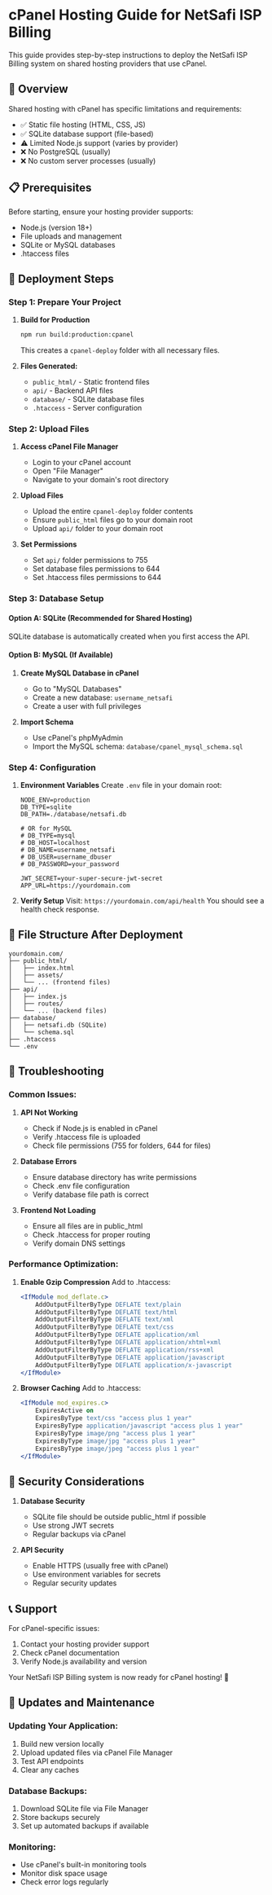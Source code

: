 # cPanel Hosting Guide for NetSafi ISP Billing

This guide provides step-by-step instructions to deploy the NetSafi ISP Billing system on shared hosting providers that use cPanel.

## 🎯 Overview

Shared hosting with cPanel has specific limitations and requirements:
- ✅ Static file hosting (HTML, CSS, JS)
- ✅ SQLite database support (file-based)
- ⚠️ Limited Node.js support (varies by provider)
- ❌ No PostgreSQL (usually)
- ❌ No custom server processes (usually)

## 📋 Prerequisites

Before starting, ensure your hosting provider supports:
- Node.js (version 18+)
- File uploads and management
- SQLite or MySQL databases
- .htaccess files

## 🚀 Deployment Steps

### Step 1: Prepare Your Project

1. **Build for Production**
   ```bash
   npm run build:production:cpanel
   ```
   This creates a `cpanel-deploy` folder with all necessary files.

2. **Files Generated:**
   - `public_html/` - Static frontend files
   - `api/` - Backend API files
   - `database/` - SQLite database files
   - `.htaccess` - Server configuration

### Step 2: Upload Files

1. **Access cPanel File Manager**
   - Login to your cPanel account
   - Open "File Manager"
   - Navigate to your domain's root directory

2. **Upload Files**
   - Upload the entire `cpanel-deploy` folder contents
   - Ensure `public_html` files go to your domain root
   - Upload `api/` folder to your domain root

3. **Set Permissions**
   - Set `api/` folder permissions to 755
   - Set database files permissions to 644
   - Set .htaccess files permissions to 644

### Step 3: Database Setup

#### Option A: SQLite (Recommended for Shared Hosting)
SQLite database is automatically created when you first access the API.

#### Option B: MySQL (If Available)
1. **Create MySQL Database in cPanel**
   - Go to "MySQL Databases"
   - Create a new database: `username_netsafi`
   - Create a user with full privileges

2. **Import Schema**
   - Use cPanel's phpMyAdmin
   - Import the MySQL schema: `database/cpanel_mysql_schema.sql`

### Step 4: Configuration

1. **Environment Variables**
   Create `.env` file in your domain root:
   ```env
   NODE_ENV=production
   DB_TYPE=sqlite
   DB_PATH=./database/netsafi.db
   
   # OR for MySQL
   # DB_TYPE=mysql
   # DB_HOST=localhost
   # DB_NAME=username_netsafi
   # DB_USER=username_dbuser
   # DB_PASSWORD=your_password
   
   JWT_SECRET=your-super-secure-jwt-secret
   APP_URL=https://yourdomain.com
   ```

2. **Verify Setup**
   Visit: `https://yourdomain.com/api/health`
   You should see a health check response.

## 📁 File Structure After Deployment

```
yourdomain.com/
├── public_html/
│   ├── index.html
│   ├── assets/
│   └── ... (frontend files)
├── api/
│   ├── index.js
│   ├── routes/
│   └── ... (backend files)
├── database/
│   ├── netsafi.db (SQLite)
│   └── schema.sql
├── .htaccess
└── .env
```

## 🔧 Troubleshooting

### Common Issues:

1. **API Not Working**
   - Check if Node.js is enabled in cPanel
   - Verify .htaccess file is uploaded
   - Check file permissions (755 for folders, 644 for files)

2. **Database Errors**
   - Ensure database directory has write permissions
   - Check .env file configuration
   - Verify database file path is correct

3. **Frontend Not Loading**
   - Ensure all files are in public_html
   - Check .htaccess for proper routing
   - Verify domain DNS settings

### Performance Optimization:

1. **Enable Gzip Compression**
   Add to .htaccess:
   ```apache
   <IfModule mod_deflate.c>
       AddOutputFilterByType DEFLATE text/plain
       AddOutputFilterByType DEFLATE text/html
       AddOutputFilterByType DEFLATE text/xml
       AddOutputFilterByType DEFLATE text/css
       AddOutputFilterByType DEFLATE application/xml
       AddOutputFilterByType DEFLATE application/xhtml+xml
       AddOutputFilterByType DEFLATE application/rss+xml
       AddOutputFilterByType DEFLATE application/javascript
       AddOutputFilterByType DEFLATE application/x-javascript
   </IfModule>
   ```

2. **Browser Caching**
   Add to .htaccess:
   ```apache
   <IfModule mod_expires.c>
       ExpiresActive on
       ExpiresByType text/css "access plus 1 year"
       ExpiresByType application/javascript "access plus 1 year"
       ExpiresByType image/png "access plus 1 year"
       ExpiresByType image/jpg "access plus 1 year"
       ExpiresByType image/jpeg "access plus 1 year"
   </IfModule>
   ```

## 🔐 Security Considerations

1. **Database Security**
   - SQLite file should be outside public_html if possible
   - Use strong JWT secrets
   - Regular backups via cPanel

2. **API Security**
   - Enable HTTPS (usually free with cPanel)
   - Use environment variables for secrets
   - Regular security updates

## 📞 Support

For cPanel-specific issues:
1. Contact your hosting provider support
2. Check cPanel documentation
3. Verify Node.js availability and version

Your NetSafi ISP Billing system is now ready for cPanel hosting! 🎉

## 🔄 Updates and Maintenance

### Updating Your Application:
1. Build new version locally
2. Upload updated files via cPanel File Manager
3. Test API endpoints
4. Clear any caches

### Database Backups:
1. Download SQLite file via File Manager
2. Store backups securely
3. Set up automated backups if available

### Monitoring:
- Use cPanel's built-in monitoring tools
- Monitor disk space usage
- Check error logs regularly

